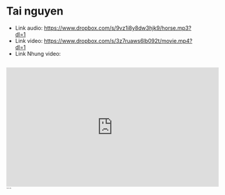 # Tai nguyen 
- Link audio: https://www.dropbox.com/s/9vz1i8y8dw3hjk9/horse.mp3?dl=1
- Link video: https://www.dropbox.com/s/3z7ruaws6lb092t/movie.mp4?dl=1
- Link Nhung video: 
  ```html 
<iframe width="560" height="315" src="https://www.youtube.com/embed/fxdp4YB6AWs" title="YouTube video player" frameborder="0" allow="accelerometer; autoplay; clipboard-write; encrypted-media; gyroscope; picture-in-picture" allowfullscreen></iframe>
```